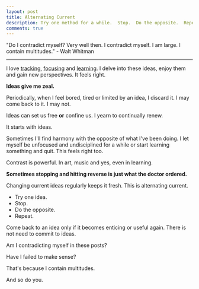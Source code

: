 ```yaml
---
layout: post
title: Alternating Current
description: Try one method for a while.  Stop.  Do the opposite.  Repeat.
comments: true
---
```


"Do I contradict myself?  Very well then. I contradict myself. I am large. I contain multitudes." - Walt Whitman

---
I love [tracking](/time-tracking), [focusing](/focus) and [learning](/four-levels-of-learning).  I delve into these ideas, enjoy them and gain new perspectives. It feels right.

**Ideas give me zeal.**

Periodically, when I feel bored, tired or limited by an idea, I discard it.  I may come back to it.  I may not.

Ideas can set us free **or** confine us.  I yearn to continually renew.

It starts with ideas.

Sometimes I'll find harmony with the opposite of what I've been doing. I let myself be unfocused and undisciplined for a while or start learning something and quit.  This feels right too.

Contrast is powerful.  In art, music and yes, even in learning.

**Sometimes stopping and hitting reverse is just what the doctor ordered.**

Changing current ideas regularly keeps it fresh.  This is alternating current.

  - Try one idea.
  - Stop.
  - Do the opposite.
  - Repeat.

Come back to an idea only if it becomes enticing or useful again.  There is not need to commit to ideas.

Am I contradicting myself in these posts?

Have I failed to make sense?

That's because I contain multitudes.

And so do you.
